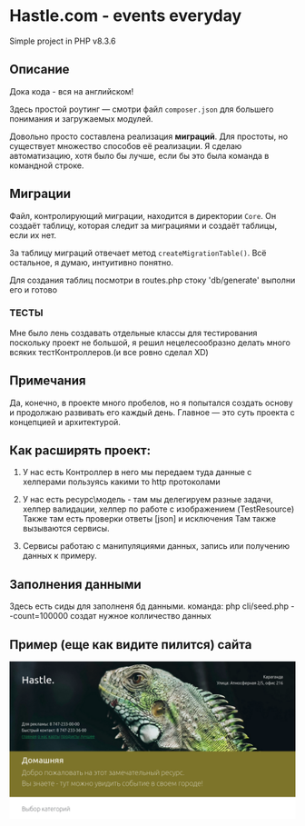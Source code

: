 # Hastle.com - events everyday

Simple project in PHP v8.3.6

## Описание
Дока кода - вся на английском!

Здесь простой роутинг — смотри файл `composer.json` для большего понимания и загружаемых модулей.

Довольно просто составлена реализация **миграций**. Для простоты, но существует множество способов её реализации. Я сделаю автоматизацию, хотя было бы лучше, если бы это была команда в командной строке.

## Миграции

Файл, контролирующий миграции, находится в директории `Core`. Он создаёт таблицу, которая следит за миграциями и создаёт таблицы, если их нет.

За таблицу миграций отвечает метод `createMigrationTable()`. Всё остальное, я думаю, интуитивно понятно.

Для создания таблиц 
посмотри в routes.php стоку 'db/generate' выполни его и готово

### ТЕСТЫ

Мне было лень создавать отдельные классы для тестирования поскольку проект не большой, я решил нецелесообразно делать много всяких тестКонтроллеров.(и все ровно сделал XD)

## Примечания

Да, конечно, в проекте много пробелов, но я попытался создать основу и продолжаю развивать его каждый день. Главное — это суть проекта с концепцией и архитектурой.

## Как расширять проект:
1) У нас есть Контроллер в него мы передаем туда данные с хелперами пользуясь какими то http протоколами

2) У нас есть ресурс\модель - там мы делегируем разные задачи,
хелпер валидации, хелпер по работе с изображением (TestResource)
Также там есть проверки ответы [json] и исключения
Там также вызываются сервисы.

3) Сервисы работаю с манипуляциями данных, запись или получению данных к примеру.

## Заполнения данными 
Здесь есть сиды для заполненя бд данными. 
команда:
php cli/seed.php --count=100000
создат нужное колличество данных 

## Пример (еще как видите пилится) сайта
![Hastle.com](ggz.png)
